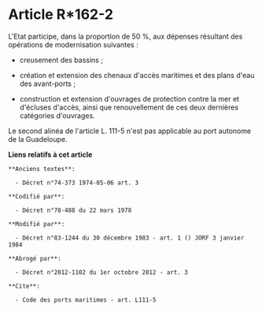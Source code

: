 # Article R*162-2

L'Etat participe, dans la proportion de 50 %, aux dépenses résultant des opérations de modernisation suivantes :

- creusement des bassins ;

- création et extension des chenaux d'accès maritimes et des plans d'eau des avant-ports ;

- construction et extension d'ouvrages de protection contre la mer et d'écluses d'accès, ainsi que renouvellement de ces deux
dernières catégories d'ouvrages.

Le second alinéa de l'article L. 111-5 n'est pas applicable au port autonome de la Guadeloupe.

**Liens relatifs à cet article**

	**Anciens textes**:

	  - Décret n°74-373 1974-05-06 art. 3

	**Codifié par**:

	  - Décret n°78-488 du 22 mars 1978

	**Modifié par**:

	  - Décret n°83-1244 du 30 décembre 1983 - art. 1 () JORF 3 janvier 1984

	**Abrogé par**:

	  - Décret n°2012-1102 du 1er octobre 2012 - art. 3

	**Cite**:

	  - Code des ports maritimes - art. L111-5
